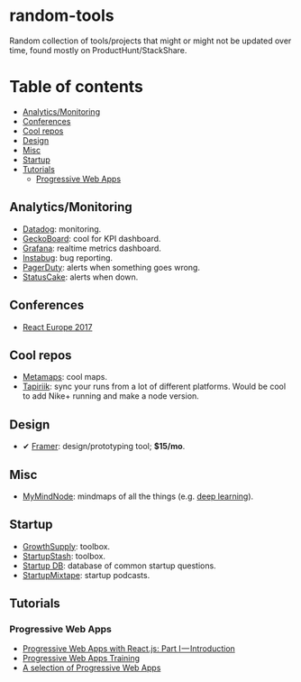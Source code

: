 # random-tools

Random collection of tools/projects that might or might not be updated over time, found mostly on ProductHunt/StackShare.

# Table of contents

- [Analytics/Monitoring](#analytics-monitoring)
- [Conferences](#conferences)
- [Cool repos](#cool-repos)
- [Design](#design)
- [Misc](#misc)
- [Startup](#startup)
- [Tutorials](#tutorials)
  - [Progressive Web Apps](#pwa)

<a name="analytics-monitoring"/>

## Analytics/Monitoring
- [Datadog](https://www.datadoghq.com): monitoring.
- [GeckoBoard](https://www.geckoboard.com/): cool for KPI dashboard.
- [Grafana](https://grafana.com/): realtime metrics dashboard.
- [Instabug](https://instabug.com): bug reporting.
- [PagerDuty](https://www.pagerduty.com/applications/): alerts when something goes wrong.
- [StatusCake](https://www.statuscake.com): alerts when down.

<a name="conferences"/>

## Conferences
- [React Europe 2017](https://www.react-europe.org)

<a name="cool-repos"/>

## Cool repos
- [Metamaps](https://github.com/metamaps/metamaps): cool maps.
- [Tapiriik](https://github.com/cpfair/tapiriik): sync your runs from a lot of different platforms. Would be cool to add Nike+ running and make a node version.

<a name="design"/>

## Design

- ✔ [Framer](https://framer.com): design/prototyping tool; **$15/mo**.

<a name="misc"/>

## Misc
- [MyMindNode](https://my.mindnode.com): mindmaps of all the things (e.g. [deep learning](https://my.mindnode.com/wqhKt6rDSZrJR5pVV2TpCv4xnHUsYJf3vZ9SbX7D#-60.8,-450.4,2)).

<a name="startup"/>

## Startup

- [GrowthSupply](http://growthsupply.com): toolbox.
- [StartupStash](http://startupstash.com/): toolbox.
- [Startup DB](http://startupdb.requestsforstartups.com): database of common startup questions.
- [StartupMixtape](https://www.startupmixtape.fm/): startup podcasts.

<a name="tutorials"/>

## Tutorials

<a name="pwa"/>

### Progressive Web Apps

- [Progressive Web Apps with React.js: Part I — Introduction](https://medium.com/@addyosmani/progressive-web-apps-with-react-js-part-i-introduction-50679aef2b12)
- [Progressive Web Apps Training](https://developers.google.com/web/ilt/pwa/)
- [A selection of Progressive Web Apps](https://pwa.rocks/)

